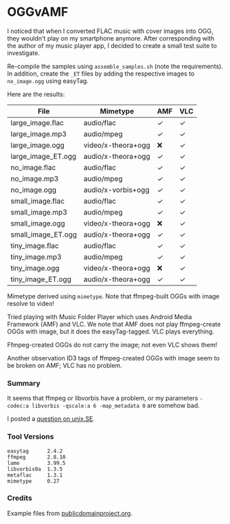 # OGGvAMF

I noticed that when I converted FLAC music with cover images into OGG,
they wouldn't play on my smartphone anymore.
After corresponding with the author of my music player app,
I decided to create a small test suite to investigate.

Re-compile the samples using `assemble_samples.sh` (note the requirements).
In addition, create the `_ET` files by adding the respective images to 
`no_image.ogg` using easyTag.

Here are the results:

| File               | Mimetype           | AMF | VLC |
|--------------------|--------------------|-----|-----|
| large_image.flac   | audio/flac         | ✓    | ✓     |
| large_image.mp3    | audio/mpeg         | ✓    | ✓     |
| large_image.ogg    | video/x-theora+ogg | ❌     | ✓     |
| large_image_ET.ogg | audio/x-theora+ogg | ✓    | ✓     |
| no_image.flac      | audio/flac         | ✓    | ✓     |
| no_image.mp3       | audio/mpeg         | ✓    | ✓     |
| no_image.ogg       | audio/x-vorbis+ogg | ✓    | ✓     |
| small_image.flac   | audio/flac         | ✓    | ✓     |
| small_image.mp3    | audio/mpeg         | ✓    | ✓     |
| small_image.ogg    | video/x-theora+ogg | ❌     | ✓     |
| small_image_ET.ogg | audio/x-theora+ogg | ✓    | ✓     |
| tiny_image.flac    | audio/flac         | ✓    | ✓     |
| tiny_image.mp3     | audio/mpeg         | ✓    | ✓     |
| tiny_image.ogg     | video/x-theora+ogg | ❌     | ✓     |
| tiny_image_ET.ogg  | audio/x-theora+ogg | ✓    | ✓     |

Mimetype derived using `mimetype`. 
Note that ffmpeg-built OGGs with image resolve to video!

Tried playing with Music Folder Player which uses Android Media Framework (AMF)
and VLC. 
We note that AMF does not play ffmpeg-create OGGs with image, 
but it does the easyTag-tagged.
VLC plays everything.

Ffmpeg-created OGGs do not carry the image; not even VLC shows them!

Another observation ID3 tags of ffmpeg-created OGGs with image seem to be broken 
on AMF;
VLC has no problem.

### Summary

It seems that ffmpeg or libvorbis have a problem,
or my parameters `-codec:a libvorbis -qscale:a 6 -map_metadata 0` are somehow bad.

I posted a [question on unix.SE](http://unix.stackexchange.com/q/341857/17409).

### Tool Versions

~~~
easytag      2.4.2
ffmpeg       2.8.10
lame         3.99.5
libvorbis0a  1.3.5
metaflac     1.3.1
mimetype     0.27
~~~

### Credits

Example files from [publicdomainproject.org](https://pool.publicdomainproject.org/index.php/Africavox-dg1-ax98).

